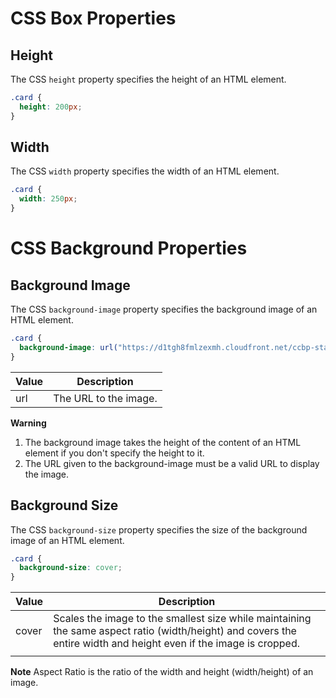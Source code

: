 # CSS Box Properties

## Height

The CSS `height` property specifies the height of an HTML element.

```CSS
.card {
  height: 200px;
}
```

## Width

The CSS `width` property specifies the width of an HTML element.

```CSS
.card {
  width: 250px;
}
```

# CSS Background Properties

## Background Image

The CSS `background-image` property specifies the background image of an HTML element.

```CSS
.card {
  background-image: url("https://d1tgh8fmlzexmh.cloudfront.net/ccbp-static-website/ocean.jpg");
}
```

| Value | Description           |
| ----- | --------------------- |
| url   | The URL to the image. |

<b>Warning</b>

1.  The background image takes the height of the content of an HTML element if you don't specify the height to it.
2.  The URL given to the background-image must be a valid URL to display the image.

## Background Size

The CSS `background-size` property specifies the size of the background image of an HTML element.

```CSS
.card {
  background-size: cover;
}
```

| Value | Description                                                                                                                                                       |
| ----- | ----------------------------------------------------------------------------------------------------------------------------------------------------------------- |
| cover | Scales the image to the smallest size while maintaining the same aspect ratio (width/height) and covers the entire width and height even if the image is cropped. |
|       |

<b>Note</b>
Aspect Ratio is the ratio of the width and height (width/height) of an image.
